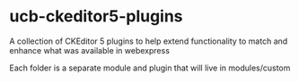 # ucb-ckeditor5-plugins
A collection of CKEditor 5 plugins to help extend functionality to match and enhance what was available in webexpress

Each folder is a separate module and plugin that will live in modules/custom
